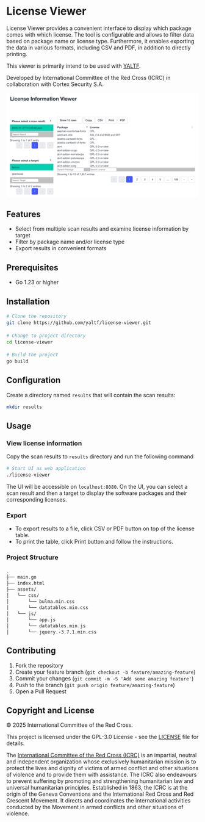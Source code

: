 <!--
SPDX-License-Identifier: GPL-3.0-only.
SPDX-FileCopyrightText: 2025 International Committee of the Red Cross.

This software is licensed under GPL v3.0 license.
See LICENSE file at the root of the project.
-->

# License Viewer

License Viewer provides a convenient interface to display which package comes with which license. The tool is configurable and allows to filter data based on package name or license type. Furthermore, it enables exporting the data in various formats, including CSV and PDF, in addition to directly printing.

This viewer is primarily intend to be used with [YALTF](https://github.com/yaltf/yaltf).

Developed by International Committee of the Red Cross (ICRC) in collaboration with Cortex Security S.A.

![License Viewer Screenshot](/imgs/license-viewer.png "License Viewer")

## Features

- Select from multiple scan results and examine license information by target
- Filter by package name and/or license type
- Export results in convenient formats

## Prerequisites

- Go 1.23 or higher

## Installation

```bash
# Clone the repository
git clone https://github.com/yaltf/license-viewer.git

# Change to project directory
cd license-viewer

# Build the project
go build
```

## Configuration

Create a directory named `results` that will contain the scan results:

```bash
mkdir results
```

## Usage

### View license information

Copy the scan results to `results` directory and run the following command

```bash
# Start UI as web application
./license-viewer
```
The UI will be accessible on `localhost:8080`. On the UI, you can select a scan result and then a target to display the software packages and their corresponding licenses.

### Export

- To export results to a file, click CSV or PDF button on top of the license table.
- To print the table, click Print button and follow the instructions.

### Project Structure

```
.
├── main.go
├── index.html
├── assets/
│   └── css/
│       └── bulma.min.css
│       └── datatables.min.css
│   └── js/
│       └── app.js
│       └── datatables.min.js
│       └── jquery.-3.7.1.min.css
```
## Contributing

1. Fork the repository
2. Create your feature branch (`git checkout -b feature/amazing-feature`)
3. Commit your changes (`git commit -m -S 'Add some amazing feature'`)
4. Push to the branch (`git push origin feature/amazing-feature`)
5. Open a Pull Request

## Copyright and License

© 2025 International Committee of the Red Cross.

This project is licensed under the GPL-3.0 License - see the [LICENSE](LICENSE) file for details.

The [International Committee of the Red Cross (ICRC)](https://www.icrc.org/) is an impartial, neutral and independent organization whose exclusively humanitarian mission is to protect the lives and dignity of victims of armed conflict and other situations of violence and to provide them with assistance.
The ICRC also endeavours to prevent suffering by promoting and strengthening humanitarian law and universal humanitarian principles.
Established in 1863, the ICRC is at the origin of the Geneva Conventions and the International Red Cross and Red Crescent Movement. It directs and coordinates the international activities conducted by the Movement in armed conflicts and other situations of violence.
